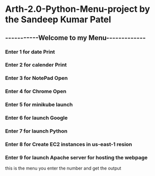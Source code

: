 # Arth-2.0-Python-Menu-project by the Sandeep Kumar Patel

## -----------Welcome to my Menu-------------

### Enter 1 for date Print
### Enter 2 for calender Print
### Enter 3 for NotePad Open
### Enter 4 for Chrome Open
### Enter 5 for minikube launch
### Enter 6 for launch Google
### Enter 7 for launch Python
### Enter 8 for Create EC2 instances in us-east-1 resion
### Enter 9 for launch Apache server for hosting the webpage

this is the menu you enter the number and get the output
